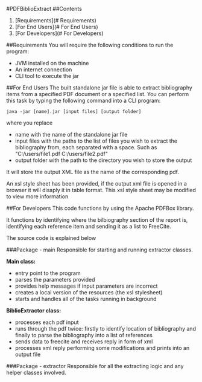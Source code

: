 #PDFBiblioExtract
##Contents
1. [Requirements](# Requirements)
2. [For End Users](# For End Users)
3. [For Developers](# For Developers)

##Requirements
You will require the following conditions to run the program:
- JVM installed on the machine
- An internet connection
- CLI tool to execute the jar

##For End Users
The built standalone jar file is able to extract bibliography items from a specified PDF document or a specified list. You can perform this task by typing the following command into a CLI program:

    java -jar [name].jar [input files] [output folder]

where you replace
- name with the name of the standalone jar file
- input files with the paths to the list of files you wish to extract the bibliography from, each separated with a space. Such as "C:/users/file1.pdf C:/users/file2.pdf"
- output folder with the path to the directory you wish to store the output

It will store the output XML file as the name of the corresponding pdf.

An xsl style sheet has been provided, if the output xml file is opened in a browser it will disaply it in table format. This xsl style sheet may be modified to view more information

##For Developers
This code functions by using the Apache PDFBox library.

It functions by identifying where the bilbiography section of the report is, identifying each reference item and sending it as a list to FreeCite.

The source code is explained below

###Package - main
Responsible for starting and running extractor classes.

**Main class:**
- entry point to the program
- parses the parameters provided
- provides help messages if input parameters are incorrect
- creates a local version of the resources (the xsl stylesheet)
- starts and handles all of the tasks running in background

**BiblioExtractor class:**
- processes each pdf input
- runs through the pdf twice: firstly to identify location of bibliography and finally to parse the bibliography into a list of references
- sends data to freecite and receives reply in form of xml
- processes xml reply performing some modifications and prints into an output file

###Package - extractor
Responsible for all the extracting logic and any helper classes involved.


